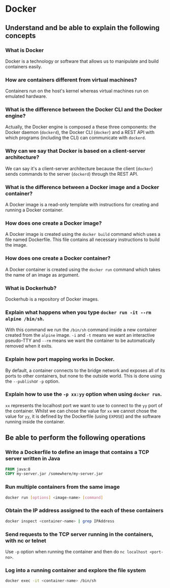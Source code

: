 # Docker

## Understand and be able to explain the following concepts

### What is Docker

Docker is a technology or software that allows us to manipulate and build containers easily.

### How are containers different from virtual machines?

Containers run on the host's kernel whereas virtual machines run on emulated hardware.

### What is the difference between the Docker CLI and the Docker engine?

Actually, the Docker engine is composed a these three components: the Docker daemon (`dockerd`), the Docker CLI (`docker`) and a REST API with which programs (including the CLI) can communicate with `dockerd`.

### Why can we say that Docker is based on a client-server architecture?

We can say it's a client-server architecture because the client (`docker`) sends commands to the server (`dockerd`) through the REST API.

### What is the difference between a Docker image and a Docker container?

A Docker image is a read-only template with instructions for creating and running a Docker container.

### How does one create a Docker image?

A Docker image is created using the `docker build` command which uses a file named Dockerfile. This file contains all necessary instructions to build the image.

### How does one create a Docker container?

A Docker container is created using the `docker run` command which takes the name of an image as argument.

### What is Dockerhub?

Dockerhub is a repository of Docker images.

### Explain what happens when you type `docker run -it --rm alpine /bin/sh`.

With this command we run the `/bin/sh` command inside a new container created from the `alpine` image. `-i` and `-t` means we want an interactive pseudo-TTY and `--rm` means we want the container to be automatically removed when it exits.

### Explain how port mapping works in Docker.

By default, a container connects to the bridge network and exposes all of its ports to other containers, but none to the outside world. This is done using the `--publish`or `-p` option.

### Explain how to use the `-p xx:yy` option when using `docker run`.

`xx` represents the localhost port we want to use to connect to the `yy` port of the container. Whilst we can chose the value for `xx` we cannot chose the value for `yy`, it is defined by the Dockerfile (using `EXPOSE`) and the software running inside the container.

## Be able to perform the following operations

### Write a Dockerfile to define an image that contains a TCP server written in Java

```Dockerfile
FROM java:8
COPY my-server.jar /somewhere/my-server.jar
```

### Run multiple containers from the same image

```sh
docker run [options] <image-name> [command]
```

### Obtain the IP address assigned to the each of these containers

```sh
docker inspect <container-name> | grep IPAddress
```

### Send requests to the TCP server running in the containers, with nc or telnet

Use `-p` option when running the container and then do `nc localhost <port-no>`.

### Log into a running container and explore the file system

```sh
docker exec -it <container-name> /bin/sh
```
